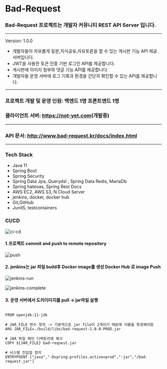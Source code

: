 # Bad-Request


### Bad-Request 프로젝트는 개발자 커뮤니티 REST API Server 입니다.
***
 Version: 1.0.0

- 개발자들이 자유롭게 질문,지식공유,자유토론을 할 수 있는 게시판 기능 API 제공 서버입니다.
- JWT을 사용한 토큰 인증 기반 로그인 API를 제공합니다.
- 게시판에 이미지 첨부와 댓글 기능 API를 제공합니다.
- 개발자들 운영 서버에 로그 기록과 환경을 간단히 확인할 수 있는 API를 제공합니다.

----

### 프로젝트 개발 및 운영 인원: 백엔드 1명 프론트엔드 1명

### 클라이언트 서버: <https://not-yet.com>(개발중)

***

### API 문서: <http://www.bad-request.kr/docs/index.html>

***

### Tech Stack

- Java 11
- Spring Boot
- Spring Security
- Spring Data Jpa, Querydsl , Spring Data Redis, MariaDb
- Spring hateoas, Spring Rest Docs
- AWS EC2, AWS S3, N Cloud Server
- jenkins, docker, docker hub
- Git,GitHub
- Junit5, testcontainers

### CI/CD

![ci-cd](https://user-images.githubusercontent.com/98242564/218456353-d969a6bc-9ae0-4678-ab63-47aee338c61f.png)

#### 1.프로젝트 commit and push to remote repository
![push](https://user-images.githubusercontent.com/98242564/218466542-7dbfa9f6-9056-4b53-a246-2e1d57a15271.png)

#### 2. jenkins는 jar 파일 build후 Docker image를 생성 Docker Hub 로  image Push
![jenkins-run](https://user-images.githubusercontent.com/98242564/218466672-2269e228-bbd4-4fb2-b880-6badde47cd97.png)


![jenkins-complete](https://user-images.githubusercontent.com/98242564/218466689-7a25727e-f703-4ce6-b34b-62eefc85d8fd.png)

#### 3. 운영 서버에서 도커이미지를 pull -> jar파일 실행
<pre>
<code>
FROM openjdk:11-jdk

# JAR_FILE 변수 정의 -> 기본적으로 jar file이 2개이기 때문에 이름을 특정해야함
ARG JAR_FILE=./build/libs/bad-request-1.0.0-PROD.jar

# JAR 파일 메인 디렉토리에 복사
COPY ${JAR_FILE} bad-request.jar

# 시스템 진입점 정의
ENTRYPOINT ["java","-Dspring.profiles.active=prod","-jar","/bad-request.jar"]
</code>
</pre>

